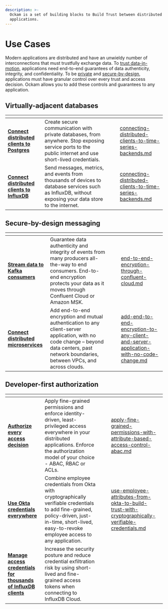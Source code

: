 ```yaml
---
description: >-
  Ockam is a set of building blocks to Build Trust between distributed
  applications.
---
```


# Use Cases

Modern applications are distributed and have an unwieldy number of interconnections that must trustfully exchange data. To [trust data-in-motion](../../#trust-for-data-in-motion), applications need end-to-end guarantees of data authenticity, integrity, and confidentiality. To be [private](../../#private-and-secure-by-design) and [secure-by-design](../../#private-and-secure-by-design), applications must have granular control over every trust and access decision. Ockam allows you to add these controls and guarantees to any application.

## Virtually-adjacent databases

<table data-card-size="large" data-view="cards"><thead><tr><th></th><th></th><th data-hidden></th><th data-hidden></th><th data-hidden data-card-target data-type="content-ref"></th></tr></thead><tbody><tr><td><strong></strong><a href="secure-database-access.md"><strong>Connect distributed clients to Postgres</strong></a><strong></strong></td><td>Create secure communication with private databases, from anywhere. Stop exposing service ports to the public internet and use short-lived credentials.</td><td></td><td></td><td><a href="connecting-distributed-clients-to-time-series-backends.md">connecting-distributed-clients-to-time-series-backends.md</a></td></tr><tr><td><strong></strong><a href="connecting-distributed-clients-to-time-series-backends.md"><strong>Connect distributed clients to InfluxDB</strong></a><strong></strong></td><td>Send messages, metrics, and events from thousands of devices to database services such as InfluxDB, without exposing your data store to the internet.</td><td></td><td></td><td><a href="connecting-distributed-clients-to-time-series-backends.md">connecting-distributed-clients-to-time-series-backends.md</a></td></tr></tbody></table>

## Secure-by-design messaging

<table data-card-size="large" data-view="cards"><thead><tr><th></th><th></th><th data-hidden></th><th data-hidden></th><th data-hidden data-card-target data-type="content-ref"></th></tr></thead><tbody><tr><td><strong></strong><a href="end-to-end-encryption-through-confluent-cloud.md"><strong>Stream data to Kafka consumers</strong></a><strong></strong></td><td>Guarantee data authenticity and integrity of events from many producers all-the-way to end consumers. End-to-end encryption protects your data as it moves through Confluent Cloud or Amazon MSK.</td><td></td><td></td><td><a href="end-to-end-encryption-through-confluent-cloud.md">end-to-end-encryption-through-confluent-cloud.md</a></td></tr><tr><td><strong></strong><a href="end-to-end-encryption-through-confluent-cloud.md"><strong>Connect distributed microservices</strong></a><strong></strong></td><td>Add end-to-end encryption and mutual authentication to any client-server application, with no code change – beyond data centers, past network boundaries, between VPCs, and across clouds. </td><td></td><td></td><td><a href="add-end-to-end-encryption-to-any-client-and-server-application-with-no-code-change.md">add-end-to-end-encryption-to-any-client-and-server-application-with-no-code-change.md</a></td></tr></tbody></table>

## Developer-first authorization

<table data-card-size="large" data-view="cards"><thead><tr><th></th><th></th><th data-hidden></th><th data-hidden></th><th data-hidden data-card-target data-type="content-ref"></th></tr></thead><tbody><tr><td><strong></strong><a href="apply-fine-grained-permissions-with-attribute-based-access-control-abac.md"><strong>Authorize every access decision</strong></a><strong></strong></td><td>Apply fine-grained permissions and enforce identity-driven, least-privileged access everywhere in your distributed applications. Enforce the authorization model of your choice - ABAC, RBAC or ACLs.</td><td></td><td></td><td><a href="apply-fine-grained-permissions-with-attribute-based-access-control-abac.md">apply-fine-grained-permissions-with-attribute-based-access-control-abac.md</a></td></tr><tr><td><strong></strong><a href="use-employee-attributes-from-okta-to-build-trust-with-cryptographically-verifiable-credentials.md"><strong>Use Okta credentials everywhere</strong></a><strong></strong></td><td>Combine employee credentials from Okta with cryptographically verifiable credentials to add fine-grained, policy-driven, just-in-time, short-lived, easy-to-revoke employee access to any application.</td><td></td><td></td><td><a href="use-employee-attributes-from-okta-to-build-trust-with-cryptographically-verifiable-credentials.md">use-employee-attributes-from-okta-to-build-trust-with-cryptographically-verifiable-credentials.md</a></td></tr><tr><td><strong></strong><a href="influxdb-cloud-token-management.md"><strong>Manage access credentials for thousands of InfluxDB clients</strong></a><strong></strong></td><td>Increase the security posture and reduce credential exfiltration risk by using short-lived and fine-grained access tokens when connecting to InfluxDB Cloud.</td><td></td><td></td><td></td></tr></tbody></table>

